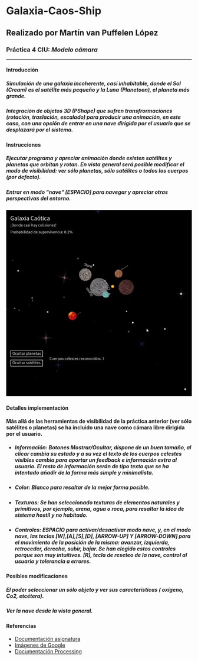 # Galaxia-Caos-Ship
## Realizado por Martín van Puffelen López
### Práctica 4 CIU: *Modelo cámara*
___

#### Introducción
##### Simulación de una galaxia incoherente, casi inhabitable, donde el Sol (Cream) es el satélite más pequeño y la Luna (Planetoon), el planeta más grande.
##### Integración de objetos 3D (PShape) que sufren transfrormaciones (rotación, traslación, escalado) para producir una animación, en este caso, con una opción de entrar en una nave dirigida por el usuario que se desplazará por el sistema.

#### Instrucciones
##### Ejecutar programa y apreciar animación donde existen satélites y planetas que orbitan y rotan. En vista general será posible modificar el modo de visibilidad: ver sólo planetas, sólo satélites o todos los cuerpos (por defecto).
##### Entrar en modo "nave" *[ESPACIO]* para navegar y apreciar otras perspectivas del entorno.

![GIF Principal](https://github.com/martinvplopez/Galaxia-Caos-CIU/blob/main/images/presentation.gif)

#### Detalles implementación
#### Más allá de las herramientas de visibilidad de la práctica anterior (ver sólo satélites o planetas) se ha incluido una nave como cámara libre dirigida por el usuario.
- ##### **Información**: *Botones Mostrar/Ocultar*, dispone de un buen tamaño, al clicar cambia su estado y a su vez el texto de los cuerpos celestes visibles cambia para aportar un feedback e información extra al usuario. El resto de información serán de tipo texto que se ha intentado añadir de la forma más simple y minimalista.
- ##### **Color**: Blanco para resaltar de la mejor forma posible.
- ##### **Texturas**: Se han seleccionado texturas de elementos naturales y primitivos, por ejemplo, arena, agua o roca, para resaltar la idea de sistema hostil y no habitado.
- ##### **Controles**: *ESPACIO* para activar/desactivar modo nave, y, en el modo nave, las teclas [*W*],[*A*],[*S*],[*D*], [*ARROW-UP*] Y [*ARROW-DOWN*] para el movimiento de la posición de la misma: avanzar, izquierda, retroceder, derecha, subir, bajar. Se han elegido estos controles porque son muy intuitivos. [*R*], tecla de reseteo de la nave, control al usuario y tolerancia a errores.

#### Posibles modificaciones
##### El poder seleccionar un sólo objeto y ver sus características ( oxígeno, Co2, etcétera).
##### Ver la nave desde la vista general.

#### Referencias
- [Documentación asignatura](https://github.com/otsedom/otsedom.github.io/blob/main/CIU/P4/README.md)
- [Imágenes de Google](https://www.google.com/imghp?hl=EN)
- [Documentación Processing](https://processing.org/reference)
